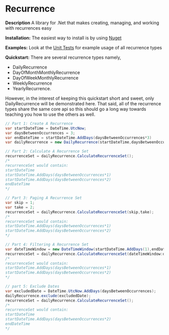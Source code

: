 Recurrence
==========

**Description**
A library for .Net that makes creating, managing, and working with recurrences easy

**Installation:**
The easiest way to install is by using [Nuget](http://nuget.org/packages/TW.Recurrence/)

**Examples:**
Look at the [Unit Tests](https://github.com/TonightWe/Recurrence/tree/master/Src/TW.Recurrence.Tests.Unit) for example usage of all recurrence types

**Quickstart:**
There are several recurrence types namely,
* DailyRecurrence
* DayOfMonthMonthlyRecurrence
* DayOfWeekMonthlyRecurrence
* WeeklyRecurrence
* YearlyRecurrence.

However, in the interest of keeping this quickstart short and sweet, only DailyRecurrence will be demonstrated here. That said, all of the recurrence types share the same core api so this should go a long way towards teaching you how to use the others as well.

```C#
// Part 1: Create A Recurrence
var startDateTime = DateTime.UtcNow;
var daysBetweenOccurrences = 3;
var endDateTime = startDateTime.AddDays(daysBetweenOccurrences*3)
var dailyRecurrence = new DailyRecurrence(startDateTime,daysBetweenOccurrences,endDateTime);

// Part 2: Calculate A Recurrence Set
recurrenceSet = dailyRecurrence.CalculateRecurrenceSet();
/*
recurrenceSet would contain:
startDateTime
startDateTime.AddDays(daysBetweenOccurrences*1)
startDateTime.AddDays(daysBetweenOccurrences*2)
endDateTime
*/

// Part 3: Paging A Recurrence Set
var skip = 1;
var take = 2;
recurrenceSet = dailyRecurrence.CalculateRecurrenceSet(skip,take);
/*
recurrenceSet would contain:
startDateTime.AddDays(daysBetweenOccurrences*1)
startDateTime.AddDays(daysBetweenOccurrences*2)
*/

// Part 4: Filtering A Recurrence Set
var dateTimeWindow = new DateTimeWindow(startDateTime.AddDays(1),endDateTime.AddDays(-1));
recurrenceSet = dailyRecurrence.CalculateRecurrenceSet(dateTimeWindow:dateTimeWindow);
/*
recurrenceSet would contain:
startDateTime.AddDays(daysBetweenOccurrences*1)
startDateTime.AddDays(daysBetweenOccurrences*2)
*/

// part 5: Exclude Dates
var excludedDate = DateTime.UtcNow.AddDays(daysBetweenOccurrences);
dailyRecurrence.exclude(excludedDate);
recurrenceSet = dailyRecurrence.CalculateRecurrenceSet();
/*
recurrenceSet would contain:
startDateTime
startDateTime.AddDays(daysBetweenOccurrences*2)
endDateTime
*/
```
